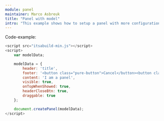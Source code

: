 ```yaml
---
module: panel
maintainer: Marco Asbreuk
title: "Panel with model"
intro: "This example shows how to setup a panel with more configuration, by passing model-data to its argument."
---
```



<p class="spaced">Code-example:</p>

```js
<script src="itsabuild-min.js"></script>
<script>
    var modelData;

    modelData = {
        header: 'title',
        footer: '<button class="pure-button">Cancel</button><button class="pure-button">Ok</button>',
        content: 'I am a panel',
        visible: true,
        onTopWhenShowed: true,
        headerCloseBtn: true,
        draggable: true
    };

    document.createPanel(modelData);
</script>
```

<script src="../../dist/itsabuild-min.js"></script>
<script>
    var modelData;

    modelData = {
        header: 'title',
        footer: '<button class="pure-button">Cancel</button><button class="pure-button">Ok</button>',
        content: 'I am a panel',
        visible: true,
        headerCloseBtn: true,
        draggable: true
    };

    document.createPanel(modelData);
</script>
